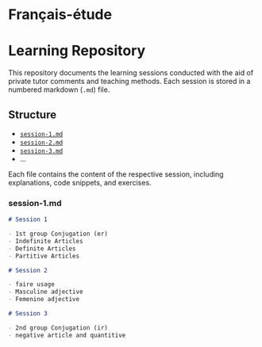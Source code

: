 # Français-étude

# Learning Repository

This repository documents the learning sessions conducted with the aid of private tutor comments and teaching methods. Each session is stored in a numbered markdown (`.md`) file.

## Structure

- [`session-1.md`](https://github.com/Slmaking/Francais-etude/blob/6b6b3cc1806ff47f56e11b6e48b069a112798389/session_one.md)
- [`session-2.md`](https://github.com/Slmaking/Francais-etude/blob/383f0c5458bef3de722341b490303ae5ae3ce71f/session_two.md)
- [`session-3.md`](https://github.com/Slmaking/Francais-etude/blob/383f0c5458bef3de722341b490303ae5ae3ce71f/session_three.md)
- ...

Each file contains the content of the respective session, including explanations, code snippets, and exercises.


### session-1.md

```markdown
# Session 1

- 1st group Conjugation (er)
- Indefinite Articles
- Definite Articles
- Partitive Articles

# Session 2

- faire usage
- Masculine adjective
- Femenine adjective

# Session 3

- 2nd group Conjugation (ir)
- negative article and quantitive
